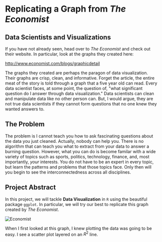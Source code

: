 # Replicating a Graph from _The Economist_

## Data Scientists and Visualizations

If you have not already seen, head over to _The Economist_ and check out their website. In particular, look at the graphs they created here: 

http://www.economist.com/blogs/graphicdetail

The graphs they created are perhaps the paragon of data visualization. Their graphs are crisp, clean, and informative. Forget the article, the entire meat of the story is told through a graph that a five year old can read. Every data scientist faces, at some point, the question of, "what significant question do I answer through data visualization." Data scientists can clean and manipulate data like no other person can. But, I would argue, they are not true data scientists if they cannot form questions that no one knew they wanted answers to. 

## The Problem

The problem is I cannot teach you how to ask fascinating questions about the data you just cleaned. Actually, nobody can help you. There is no algorithm that can teach you what to extract from your data to answer a burning question. However, what you can do is become familar with a wide variety of topics such as sports, politics, technology, finance, and, most importantly, _your_ interests. You do not have to be an expert in every topic, but learn the patterns and problems that those topics face. Only then will you begin to see the interconnectedness across all disciplines. 

## Project Abstract

In this project, we will tackle __Data Visualization__ in `R` using the beautiful package `ggplot`. In particular, we will try our best to replicate this graph created by _The Economist_. 







![Economist](https://cloud.githubusercontent.com/assets/22850980/24850224/0dedd2e8-1d84-11e7-88e6-4137b3f662fb.jpg)








When I first looked at this graph, I knew plotting the data was going to be easy. I see a scatter plot layered on an $R^2$ line. 
